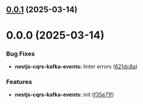 

## [0.0.1](https://github.com/atls/nestjs/compare/@atls/nestjs-cqrs-kafka-events@0.0.0...@atls/nestjs-cqrs-kafka-events@0.0.1) (2025-03-14)






# 0.0.0 (2025-03-14)


### Bug Fixes


* **nestjs-cqrs-kafka-events:** linter errors ([621dc8a](https://github.com/atls/nestjs/commit/621dc8a4c36e7961579073972303deb5cb232d40))

### Features


* **nestjs-cqrs-kafka-events:** init ([f35e71f](https://github.com/atls/nestjs/commit/f35e71f35b8afa4b8103752ae690f1280f1e88f9))


